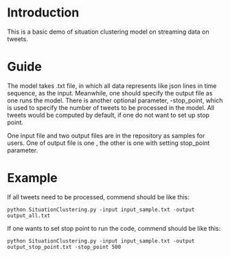 # Introduction
This is a basic demo of situation clustering model on streaming data on tweets. 
# Guide
The model takes .txt file, in which all data represents like json lines in time sequence, as the input. Meanwhile, one should specify the output file as one runs the model. There is another optional parameter, -stop_point, which is used to specify the number of tweets to be processed in the model. All tweets would be computed by default, if one do not want to set up stop point.

One input file and two output files are in the repository as samples for users. One of output file is one , the other is one with setting stop_point parameter.

# Example

If all tweets need to be processed, commend should be like this:

	python SituationClustering.py -input input_sample.txt -output output_all.txt
	
If one wants to set stop point to run the code, commend should be like this:

	python SituationClustering.py -input input_sample.txt -output output_stop_point.txt -stop_point 500
